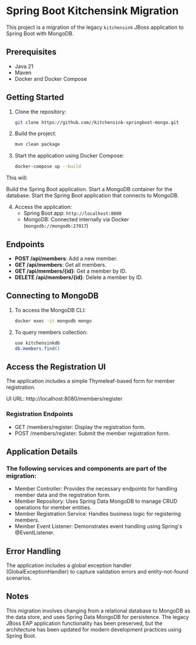 
# Spring Boot Kitchensink Migration

This project is a migration of the legacy `kitchensink` JBoss application to Spring Boot with MongoDB.

## Prerequisites

- Java 21
- Maven
- Docker and Docker Compose

## Getting Started

1. Clone the repository:
   ```bash
   git clone https://github.com//kitchensink-springboot-mongo.git
   ```

2. Build the project:
   ```bash
   mvn clean package
   ```

3. Start the application using Docker Compose:
   ```bash
   docker-compose up --build
   ```

This will:

Build the Spring Boot application.
Start a MongoDB container for the database.
Start the Spring Boot application that connects to MongoDB.


4. Access the application:
    - Spring Boot app: `http://localhost:8080`
    - MongoDB: Connected internally via Docker (`mongodb://mongodb:27017`)

## Endpoints

- **POST /api/members**: Add a new member.
- **GET /api/members**: Get all members.
- **GET /api/members/{id}**: Get a member by ID.
- **DELETE /api/members/{id}**: Delete a member by ID.

## Connecting to MongoDB

1. To access the MongoDB CLI:
   ```bash
   docker exec -it mongodb mongo
   ```

2. To query members collection:
   ```bash
   use kitchensinkdb
   db.members.find()
   ```
   
## Access the Registration UI

The application includes a simple Thymeleaf-based form for member registration.

UI URL: http://localhost:8080/members/register

### Registration Endpoints

 - GET /members/register: Display the registration form.
 - POST /members/register: Submit the member registration form.

## Application Details

### The following services and components are part of the migration:

 - Member Controller: Provides the necessary endpoints for handling member data and the registration form.
 - Member Repository: Uses Spring Data MongoDB to manage CRUD operations for member entities.
 - Member Registration Service: Handles business logic for registering members.
 - Member Event Listener: Demonstrates event handling using Spring's @EventListener.

## Error Handling

The application includes a global exception handler (GlobalExceptionHandler) to capture validation errors and entity-not-found scenarios.

## Notes

This migration involves changing from a relational database to MongoDB as the data store,
and uses Spring Data MongoDB for persistence. The legacy JBoss EAP application functionality has been preserved,
but the architecture has been updated for modern development practices using Spring Boot.